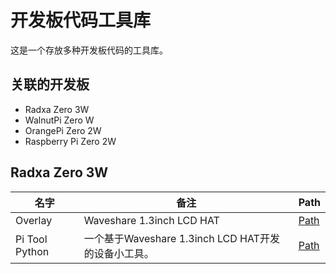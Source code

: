 # 开发板代码工具库

这是一个存放多种开发板代码的工具库。

## 关联的开发板

- Radxa Zero 3W
- WalnutPi Zero W
- OrangePi Zero 2W
- Raspberry Pi Zero 2W

## Radxa Zero 3W

|名字|备注|Path|
|---|---|---|
|Overlay|Waveshare 1.3inch LCD HAT|[Path](Radxa%20ZERO%203W/Overlay/Waveshare%201.3inch%20LCD%20HAT)|
|Pi Tool Python|一个基于Waveshare 1.3inch LCD HAT开发的设备小工具。|[Path](Radxa%20ZERO%203W/Pi%20Tool%20Python)|
